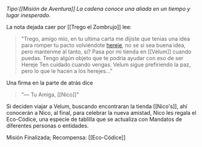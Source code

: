 _Tipo:[[Misión de  Aventura]]_
_La cadena conoce una aliada en un tiempo y lugar inesperado._

La nota dejada caer por [[Trego el Zombrujo]] lee:
> "Trego, amigo mío, en tu ultima carta me dijiste que tenias una idea para romper tu pacto volviéndote [hereje](Herejes), no se si sea buena idea, pero mantenme al tanto, si? Pasa por mi tienda en [[Velum]] cuando puedas. Tengo algún objeto que te podria ayudar con eso de ser Hereje
   Ten cuidado cuando vengas. Velum sigue prefiriendo la paz, pero lo que le hacen a los herejes..."

Una firma en la parte de atrás dice
> "— Tu Amiga, [[Nico]]"

Si deciden viajar a Velum, buscando encontraran la tienda [[Nico's]], ahí conocerán a Nico, al final, para celebrar la nueva amistad, Nico les regala el Eco-Códice, una especie de tablilla que se actualiza con Mandatos de diferentes personas o entidades.

Misión Finalizada; Recompensa: [[Eco-Códice]]